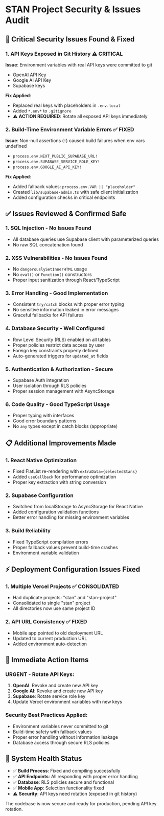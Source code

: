 # STAN Project Security & Issues Audit

## 🚨 Critical Security Issues Found & Fixed

### 1. **API Keys Exposed in Git History** ⚠️ CRITICAL
**Issue**: Environment variables with real API keys were committed to git
- OpenAI API Key
- Google AI API Key  
- Supabase keys

**Fix Applied**:
- Replaced real keys with placeholders in `.env.local`
- Added `*.env*` to `.gitignore`
- ⚠️ **ACTION REQUIRED**: Rotate all exposed API keys immediately

### 2. **Build-Time Environment Variable Errors** ✅ FIXED
**Issue**: Non-null assertions (`!`) caused build failures when env vars undefined
- `process.env.NEXT_PUBLIC_SUPABASE_URL!`
- `process.env.SUPABASE_SERVICE_ROLE_KEY!`
- `process.env.GOOGLE_AI_API_KEY!`

**Fix Applied**:
- Added fallback values: `process.env.VAR || "placeholder"`
- Created `lib/supabase-admin.ts` with safe client initialization
- Added configuration checks in critical endpoints

## ✅ Issues Reviewed & Confirmed Safe

### 1. **SQL Injection** - No Issues Found
- All database queries use Supabase client with parameterized queries
- No raw SQL concatenation found

### 2. **XSS Vulnerabilities** - No Issues Found  
- No `dangerouslySetInnerHTML` usage
- No `eval()` or `Function()` constructors
- Proper input sanitization through React/TypeScript

### 3. **Error Handling** - Good Implementation
- Consistent `try/catch` blocks with proper error typing
- No sensitive information leaked in error messages
- Graceful fallbacks for API failures

### 4. **Database Security** - Well Configured
- Row Level Security (RLS) enabled on all tables
- Proper policies restrict data access by user
- Foreign key constraints properly defined
- Auto-generated triggers for `updated_at` fields

### 5. **Authentication & Authorization** - Secure
- Supabase Auth integration
- User isolation through RLS policies
- Proper session management with AsyncStorage

### 6. **Code Quality** - Good TypeScript Usage
- Proper typing with interfaces
- Good error boundary patterns
- No `any` types except in catch blocks (appropriate)

## 📋 Additional Improvements Made

### 1. **React Native Optimization**
- Fixed FlatList re-rendering with `extraData={selectedStans}`
- Added `useCallback` for performance optimization
- Proper key extraction with string conversion

### 2. **Supabase Configuration** 
- Switched from localStorage to AsyncStorage for React Native
- Added configuration validation functions
- Better error handling for missing environment variables

### 3. **Build Reliability**
- Fixed TypeScript compilation errors
- Proper fallback values prevent build-time crashes
- Environment variable validation

## ⚡ Deployment Configuration Issues Fixed

### 1. **Multiple Vercel Projects** ✅ CONSOLIDATED
- Had duplicate projects: "stan" and "stan-project"
- Consolidated to single "stan" project
- All directories now use same project ID

### 2. **API URL Consistency** ✅ FIXED
- Mobile app pointed to old deployment URL
- Updated to current production URL
- Added environment auto-detection

## 🔐 Immediate Action Items

### **URGENT - Rotate API Keys**:
1. **OpenAI**: Revoke and create new API key
2. **Google AI**: Revoke and create new API key  
3. **Supabase**: Rotate service role key
4. Update Vercel environment variables with new keys

### **Security Best Practices Applied**:
- Environment variables never committed to git
- Build-time safety with fallback values
- Proper error handling without information leakage
- Database access through secure RLS policies

## 🚀 System Health Status

- ✅ **Build Process**: Fixed and compiling successfully
- ✅ **API Endpoints**: All responding with proper error handling
- ✅ **Database**: RLS policies secure and functional
- ✅ **Mobile App**: Selection functionality fixed
- ⚠️ **Security**: API keys need rotation (exposed in git history)

The codebase is now secure and ready for production, pending API key rotation.